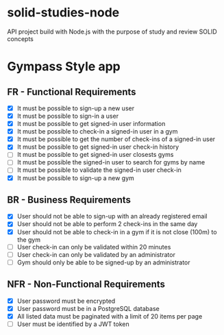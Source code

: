 # solid-studies-node
API project build with Node.js with the purpose of study and review SOLID concepts

# Gympass Style app
## FR - Functional Requirements

- [x] It must be possible to sign-up a new user
- [x] It must be possible to sign-in a user
- [x] It must be possible to get signed-in user information
- [x] It must be possible to check-in a signed-in user in a gym
- [x] It must be possible to get the number of check-ins of a signed-in user
- [x] It must be possible to get signed-in user check-in history
- [ ] It must be possible to get signed-in user closests gyms
- [ ] It must be possible the signed-in user to search for gyms by name
- [ ] It must be possible to validate the signed-in user check-in
- [x] It must be possible to sign-up a new gym

## BR - Business Requirements

- [x] User should not be able to sign-up with an already registered email
- [x] User should not be able to perform 2 check-ins in the same day
- [x] User should not be able to check-in in a gym if it is not close (100m) to the gym
- [ ] User check-in can only be validated within 20 minutes
- [ ] User check-in can only be validated by an administrator
- [ ] Gym should only be able to be signed-up by an administrator

## NFR - Non-Functional Requirements
- [x] User password must be encrypted
- [x] User password must be in a PostgreSQL database
- [x] All listed data must be paginated with a limit of 20 items per page
- [ ] User must be identified by a JWT token
